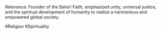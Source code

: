 Relevance: Founder of the Baha’i Faith, emphasized unity, universal justice, and the spiritual development of humanity to realize a harmonious and empowered global society.

#Religion #Spirituality